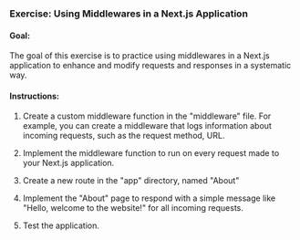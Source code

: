 ### Exercise: Using Middlewares in a Next.js Application

#### Goal:

The goal of this exercise is to practice using middlewares in a Next.js application to enhance and modify requests and responses in a systematic way.

#### Instructions:

1. Create a custom middleware function in the "middleware" file. For example, you can create a middleware that logs information about incoming requests, such as the request method, URL.

2. Implement the middleware function to run on every request made to your Next.js application.
3. Create a new route in the "app" directory, named "About"

4. Implement the "About" page to respond with a simple message like "Hello, welcome to the website!" for all incoming requests.

5. Test the application.